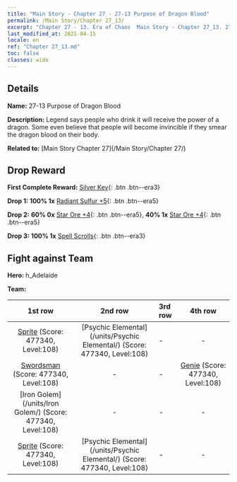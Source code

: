```yaml
---
title: "Main Story - Chapter 27 - 27-13 Purpose of Dragon Blood"
permalink: /Main Story/Chapter 27_13/
excerpt: "Chapter 27 - 13. Era of Chaos  Main Story - Chapter 27_13. 27-13 Purpose of Dragon Blood"
last_modified_at: 2021-04-15
locale: en
ref: "Chapter 27_13.md"
toc: false
classes: wide
---
```


## Details

 **Name:** 27-13 Purpose of Dragon Blood

 **Description:** Legend says people who drink it will receive the power of a dragon. Some even believe that people will become invincible if they smear the dragon blood on their body.

 **Related to:** [Main Story Chapter 27](/Main Story/Chapter 27/)

## Drop Reward

 **First Complete Reward:** [Silver Key](/Items/con_693/){: .btn .btn--era3}

 **Drop 1:** **100% 1x** [Radiant Sulfur +5](/Items/mat_99/){: .btn .btn--era5}

 **Drop 2:** **60% 0x** [Star Ore +4](/Items/mat_89/){: .btn .btn--era5}, **40% 1x** [Star Ore +4](/Items/mat_89/){: .btn .btn--era5}

 **Drop 3:** **100% 1x** [Spell Scrolls](/Items/con_694/){: .btn .btn--era3}


## Fight against Team
 **Hero:** h_Adelaide

 **Team:**


  | 1st row | 2nd row | 3rd row | 4th row |
  |:----:|:----:|:----|:----:|
  | [Sprite](/units/Sprite/) (Score: 477340, Level:108)  | [Psychic Elemental](/units/Psychic Elemental/) (Score: 477340, Level:108)  | - | - |
  | [Swordsman](/units/Swordsman/) (Score: 477340, Level:108)  | - | - | [Genie](/units/Genie/) (Score: 477340, Level:108)  |
  | [Iron Golem](/units/Iron Golem/) (Score: 477340, Level:108)  | - | - | - |
  | [Sprite](/units/Sprite/) (Score: 477340, Level:108)  | [Psychic Elemental](/units/Psychic Elemental/) (Score: 477340, Level:108)  | - | - |


